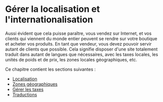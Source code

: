 # Gérer la localisation et l'internationalisation

Aussi évident que cela puisse paraître, vous vendez sur Internet, et vos clients qui viennent du monde entier peuvent se rendre sur votre boutique et acheter vos produits. En tant que vendeur, vous devez pouvoir servir autant de clients que possible. Cela signifie disposer d'une site totalement traduit dans autant de langues que nécessaires, avec les taxes locales, les unités de poids et de prix, les zones locales géographiques, etc.

Ce chapitre contient les sections suivantes :

* [Localisation](localisation/)
* [Zones géographiques](zones-geographiques/)
* [Gérer les taxes](gerer-taxes/)
* [Traductions](traductions.md)

